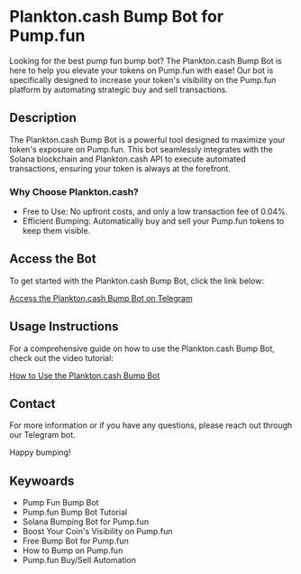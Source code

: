# Plankton.cash Bump Bot for Pump.fun
Looking for the best pump fun bump bot? The Plankton.cash Bump Bot is here to help you elevate your tokens on Pump.fun with ease! Our bot is specifically designed to increase your token's visibility on the Pump.fun platform by automating strategic buy and sell transactions.
## Description
The Plankton.cash Bump Bot is a powerful tool designed to maximize your token's exposure on Pump.fun. This bot seamlessly integrates with the Solana blockchain and Plankton.cash API to execute automated transactions, ensuring your token is always at the forefront.
### Why Choose Plankton.cash?
- Free to Use: No upfront costs, and only a low transaction fee of 0.04%.
- Efficient Bumping: Automatically buy and sell your Pump.fun tokens to keep them visible.
## Access the Bot
To get started with the Plankton.cash Bump Bot, click the link below:

[Access the Plankton.cash Bump Bot on Telegram](https://t.me/planktonbump_bot)

## Usage Instructions
For a comprehensive guide on how to use the Plankton.cash Bump Bot, check out the video tutorial:

[How to Use the Plankton.cash Bump Bot](https://www.youtube.com/watch?v=wGjT8soSmFQ&feature=youtu.be)

## Contact
For more information or if you have any questions, please reach out through our Telegram bot.

Happy bumping!

## Keywoards

- Pump Fun Bump Bot
- Pump.fun Bump Bot Tutorial
- Solana Bumping Bot for Pump.fun
- Boost Your Coin's Visibility on Pump.fun
- Free Bump Bot for Pump.fun
- How to Bump on Pump.fun
- Pump.fun Buy/Sell Automation

